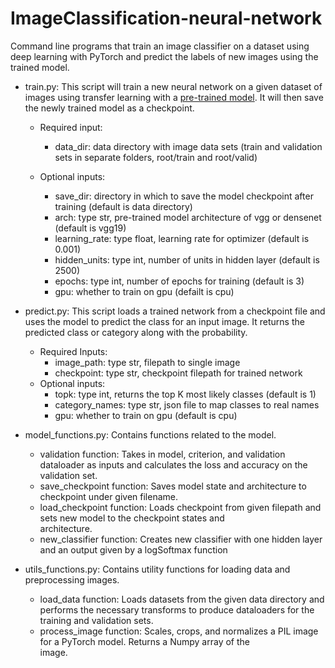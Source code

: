 # ImageClassification-neural-network
Command line programs that train an image classifier on a dataset using deep learning with PyTorch and predict the labels of new images using the trained model. 

- train.py: This script will train a new neural network on a given dataset of images using transfer learning
with a [pre-trained model](https://pytorch.org/docs/stable/torchvision/models.html). It will then save the newly trained model as a checkpoint.
  - Required input:     
    - data_dir: data directory with image data sets (train and validation sets in separate folders, root/train and root/valid)

  - Optional inputs:    
    - save_dir: directory in which to save the model checkpoint after training (default is data directory)
    - arch: type str, pre-trained model architecture of vgg or densenet (default is vgg19)
    - learning_rate: type float, learning rate for optimizer (default is 0.001)
    - hidden_units: type int, number of units in hidden layer (default is 2500)
    - epochs: type int, number of epochs for training (default is 3)
    - gpu: whether to train on gpu (defailt is cpu)
                    
- predict.py: This script loads a trained network from a checkpoint file and uses the model to 
predict the class for an input image. It returns the predicted class or category along with 
the probability.
  - Required Inputs:    
    - image_path: type str, filepath to single image
    - checkpoint: type str, checkpoint filepath for trained network
  - Optional inputs:    
    - topk: type int, returns the top K most likely classes (default is 1)
    - category_names: type str, json file to map classes to real names
    - gpu: whether to train on gpu (default is cpu)
                    
- model_functions.py: Contains functions related to the model.
    - validation function: Takes in model, criterion, and validation dataloader as inputs 
      and calculates the loss and accuracy on the validation set.
    - save_checkpoint function: Saves model state and architecture to checkpoint under given filename.
    - load_checkpoint function: Loads checkpoint from given filepath and sets new model to the checkpoint states and        
      architecture.
    - new_classifier function: Creates new classifier with one hidden layer and an output given by a logSoftmax function

- utils_functions.py: Contains utility functions for loading data and preprocessing images.
    - load_data function: Loads datasets from the given data directory and performs the necessary transforms to produce
      dataloaders for the training and validation sets.
    - process_image function: Scales, crops, and normalizes a PIL image for a PyTorch model. Returns a Numpy array of the   
      image.
